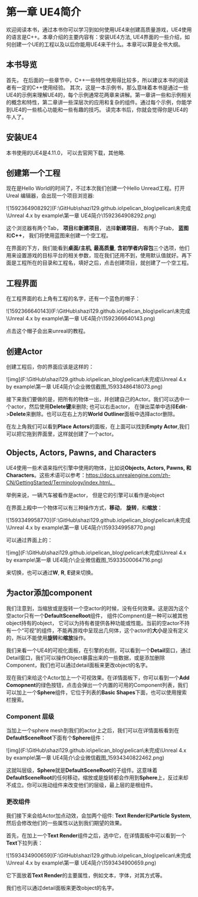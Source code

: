 # 第一章 UE4简介

欢迎阅读本书，通过本书你可以学习到如何使用UE4来创建高质量游戏，UE4使用的语言是C++。本章介绍的主要内容有：安装UE4方法, UE4界面的一些介绍，如何创建一个UE的工程以及以后你能用UE4来干什么。本章可以算是全书大纲。

## 本书导览

首先， 在后面的一些章节中，C++一些特性使用得比较多，所以建议本书的阅读者有一定的C++使用经验。
其次，这是一本示例书，那么意味着本书是通过一些UE4的示例来理解UE4的，每个示例通常花两章来讲解。第一章讲一些和示例相关的概念和特性，第二章讲一些深层次的应用和复杂的组件。通过每个示例，你能学到UE4的一些核心功能和一些有趣的技巧。
读完本书后，你就会觉得你是UE4的牛人了。

## 安装UE4 
本书使用的UE4是4.11.0， 可以去官网下载，其他略.

## 创建第一个工程
现在是Hello World的时间了，不过本次我们创建一个Hello Unread工程。打开Ureal 编辑器，会出现一个项目浏览器:

![1592364908292](F:\GitHub\shazi129.github.io\pelican_blog\pelican\未完成\Unreal 4.x by example\第一章 UE4简介\1592364908292.png)

这个浏览器有两个Tab， **项目**和**新建项目**， 选择**新建项目**， 有两个子tab， **蓝图**和**C++**， 我们将使用蓝图来创建一个空工程。

在界面的下方，我们能看到**桌面/主机**, **最高质量**, **含初学者内容包**三个选项，他们用来设置游戏的目标平台的相关参数，现在我们还用不到，使用默认值就好。再下面是工程所在的目录和工程名，填好之后，点击创建项目，就创建了一个空工程。

## 工程界面

在工程界面的右上角有工程的名字，还有一个蓝色的帽子：

![1592366640143](F:\GitHub\shazi129.github.io\pelican_blog\pelican\未完成\Unreal 4.x by example\第一章 UE4简介\1592366640143.png)

点击这个帽子会出来unreal的教程。

## 创建Actor

创建工程后，你的界面应该是这样的：

![img](F:\GitHub\shazi129.github.io\pelican_blog\pelican\未完成\Unreal 4.x by example\第一章 UE4简介\企业微信截图_15933486418073.png)

接下来我们要做的是，把所有的物体一出，并创建自己的Actor。我们可以选中一个actor，然后使用**Delete键**来删除; 也可以右击actor， 在弹出菜单中选择**Edit**->**Delete**来删除。也可以在右上方的**World Outliner**面板中选择actor删除。

在左上角我们可以看到**Place Actors**的面板，在上面可以找到**Empty Actor**,我们可以把它拖到界面里，这样就创建了一个actor。

## Objects, Actors, Pawns, and Characters

UE4使用一些术语来指代引擎中使用的物体，比如说**Objects, Actors, Pawns, **和**Characters**。这些术语可以参考：https://docs.unrealengine.com/zh-CN/GettingStarted/Terminology/index.html。

举例来说，一辆汽车被看作是actor， 但是它的引擎可以看作是object

在界面上殿中一个物体可以有三种操作方式，**移动**， **旋转**，和**缩放**：

![1593349958770](F:\GitHub\shazi129.github.io\pelican_blog\pelican\未完成\Unreal 4.x by example\第一章 UE4简介\1593349958770.png)

可以通过界面上的：

![img](F:\GitHub\shazi129.github.io\pelican_blog\pelican\未完成\Unreal 4.x by example\第一章 UE4简介\企业微信截图_15933500064716.png)

来切换，也可以通过**W**, **R**, **E**键来切换。

## 为actor添加component

我们注意到，当缩放或是旋转一个空actor的时候，没有任何效果。这是因为这个空actor只有一个**DefaultSceneRoot**组件， 组件(Compnent)是一种可以被其他object持有的object， 它可以为持有者提供各种功能或性能。当前的空actor不持有一个“可视”的组件，不能再游戏中呈现出几何体，这个actor的**大小**是没有定义的，所以不能使用**旋转**和**缩放**操作。

我们来看一个UE4的可视化面板，在引擎的右侧，可以看到一个**Detail**窗口，通过Detail窗口，我们可以操作Object暴露出来的一些数据，或是添加删除Component，我们也可以通过detail面板来更改object的名字。

现在我们来给这个Actor加上一个可视效果。在详情面板下，你可以看到一个**Add Comopnent**的绿色按钮，点击会弹出一个内置的可用的Component列表，我们可以加上一个**Sphere**组件，它位于列表的**Basic Shapes**下面，也可以使用搜索栏搜索。

### Component 层级

当加上一个sphere mesh到我们的actor上之后，我们可以在详情面板看到在**DefaultSceneRoot**下面有个**Sphere**组件：

![img](F:\GitHub\shazi129.github.io\pelican_blog\pelican\未完成\Unreal 4.x by example\第一章 UE4简介\企业微信截图_15934340822462.png)

这就叫层级，**Sphere**就是**DefaultSceneRoot**的子组件。这意味着**DefaultSceneRoot**的任何移动，缩放或是旋转都会作用到**Sphere**上，反过来却不成立。你可以拖动组件来改变他们的层级，最上层的是根组件。

### 更改组件

我们接下来会给Actor加点动效，会加两个组件: **Text Render**和**Particle System**, 然后会修改他们的一些属性以达到我们期望的效果。

首先，在加上一个**Text Render**组件之后，选中它，在详情面板中可以看到一个**Text**下拉列表：

![1593434900659](F:\GitHub\shazi129.github.io\pelican_blog\pelican\未完成\Unreal 4.x by example\第一章 UE4简介\1593434900659.png)

它下面放着**Text Render**的主要属性，例如文本，字体，对其方式等。



我们也可以通过detail面板来更改object的名字。